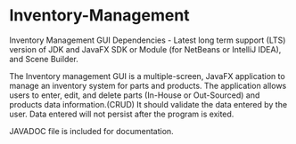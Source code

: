 # Inventory-Management
Inventory Management GUI 
Dependencies - Latest long term support (LTS) version of JDK and JavaFX SDK or Module (for NetBeans or IntelliJ IDEA), and Scene Builder.

The Inventory management GUI is a multiple-screen, JavaFX application to manage an inventory system for parts and products. 
The application allows users to enter, edit, and delete parts (In-House or Out-Sourced) and products data information.(CRUD)
It should validate the data entered by the user. Data entered will not persist after the program is exited.

JAVADOC file is included for documentation.
